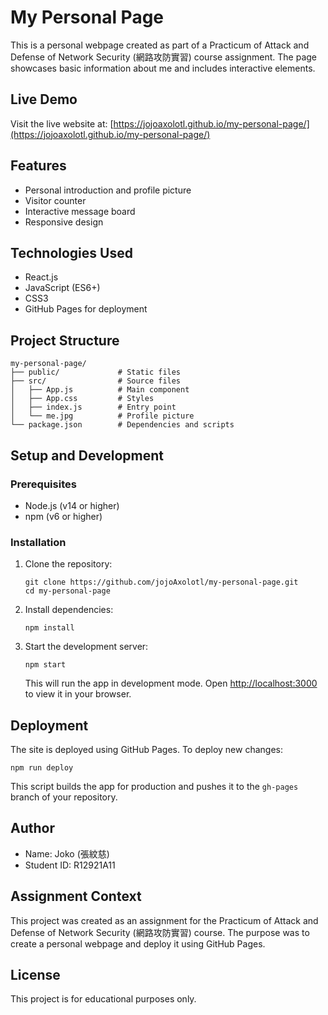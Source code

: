 # My Personal Page

This is a personal webpage created as part of a Practicum of Attack and Defense of Network Security (網路攻防實習) course assignment. The page showcases basic information about me and includes interactive elements.

## Live Demo

Visit the live website at: [https://jojoaxolotl.github.io/my-personal-page/](https://jojoaxolotl.github.io/my-personal-page/)

## Features

- Personal introduction and profile picture
- Visitor counter
- Interactive message board
- Responsive design

## Technologies Used

- React.js
- JavaScript (ES6+)
- CSS3
- GitHub Pages for deployment

## Project Structure

```
my-personal-page/
├── public/             # Static files
├── src/                # Source files
│   ├── App.js          # Main component
│   ├── App.css         # Styles
│   ├── index.js        # Entry point
│   └── me.jpg          # Profile picture
└── package.json        # Dependencies and scripts
```

## Setup and Development

### Prerequisites

- Node.js (v14 or higher)
- npm (v6 or higher)

### Installation

1. Clone the repository:
   ```
   git clone https://github.com/jojoAxolotl/my-personal-page.git
   cd my-personal-page
   ```

2. Install dependencies:
   ```
   npm install
   ```

3. Start the development server:
   ```
   npm start
   ```
   This will run the app in development mode. Open [http://localhost:3000](http://localhost:3000) to view it in your browser.

## Deployment

The site is deployed using GitHub Pages. To deploy new changes:

```
npm run deploy
```

This script builds the app for production and pushes it to the `gh-pages` branch of your repository.

## Author

- Name: Joko (張紋慈)
- Student ID: R12921A11

## Assignment Context

This project was created as an assignment for the Practicum of Attack and Defense of Network Security (網路攻防實習) course. The purpose was to create a personal webpage and deploy it using GitHub Pages.

## License

This project is for educational purposes only.
